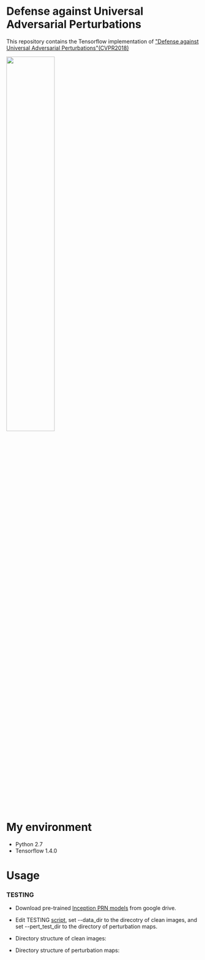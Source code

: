 # Defense against Universal Adversarial Perturbations
This repository contains the Tensorflow implementation of ["Defense against Universal Adversarial Perturbations"(CVPR2018)](https://arxiv.org/abs/1711.05929)

<img src="https://github.com/liujianee/Pertrubation_Rectifying_Network/blob/master/assets/Teaser.png" width="50%">

# My environment
- Python 2.7
- Tensorflow 1.4.0

# Usage
### TESTING
- Download pre-trained [Inception PRN models](https://drive.google.com/drive/folders/1hP8l1vwCVCHfqKGOHu2Fyk_e9x5CpyoL?usp=sharing) from google drive.
- Edit TESTING [script](https://github.com/liujianee/Pertrubation_Rectifying_Network/blob/master/Inception/TESTING_fooling_rate/TEST_SCRIPT.sh), set --data_dir to the direcotry of clean images, and set --pert_test_dir to the directory of perturbation maps.
- Directory structure of clean images:




 
- Directory structure of perturbation maps:
